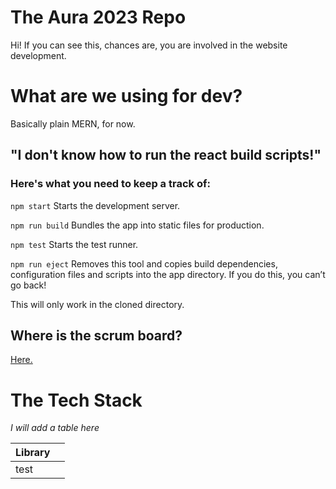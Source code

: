# The Aura 2023 Repo

Hi! If you can see this, chances are, you are involved in the website development.


# What are we using for dev?

Basically plain MERN, for now.

## "I don't know how to run the react build scripts!"
### Here's what you need to keep a track of:
`npm start` Starts the development server.

`npm run build` Bundles the app into static files for production.

`npm test` Starts the test runner.

`npm run eject` Removes this tool and copies build dependencies, configuration files and scripts into the app directory. If you do this, you can’t go back!

This will only work in the cloned directory.

## Where is the scrum board?

[Here.](https://github.com/users/pi22by7/projects/2)

# The Tech Stack
_I will add a table here_

|Library| |
|-------|---
|test   |

